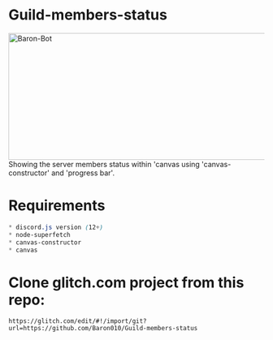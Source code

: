 # Guild-members-status

<img width="540" height="250" align="center" style="float: left; margin: 0 10px 0 0;" alt="Baron-Bot" src="https://prnt.sc/srqpv8">

Showing the server members status within 'canvas using 'canvas-constructor' and 'progress bar'.

# Requirements

```css
* discord.js version (12+)
* node-superfetch
* canvas-constructor
* canvas
```

# Clone glitch.com project from this repo: 

```
https://glitch.com/edit/#!/import/git?url=https://github.com/Baron010/Guild-members-status
```
